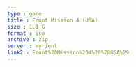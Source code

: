 ```yaml
---
type : game
title : Front Mission 4 (USA)
size : 1.1 G
format : iso
archive : zip
server : myrient
link2 : Front%20Mission%204%20%28USA%29
---
```

